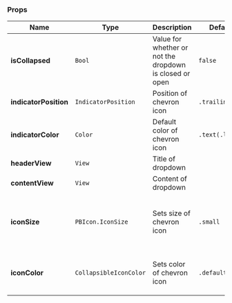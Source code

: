 ### Props
| Name | Type | Description | Default | Values |
| --- | ----------- | --------- | --------- | --------- |
| **isCollapsed** | `Bool` | Value for whether or not the dropdown is closed or open | `false` | `true` `false` |
| **indicatorPosition** | `IndicatorPosition` |  Position of chevron icon | `.trailing` | `leading` `trailing` |
| **indicatorColor** | `Color` | Default color of chevron icon | `.text(.light)`  |  |
| **headerView** | `View` | Title of dropdown |  | |
| **contentView** | `View` | Content of dropdown |  |  |
| **iconSize** | `PBIcon.IconSize` | Sets size of chevron icon | `.small`  | `xSmall` `small` `large` `x1` `x2` `x3` `x4` `x5` `x6` `x7` `x8` `x9` `x10` |
| **iconColor** | `CollapsibleIconColor` | Sets color of chevron icon | `.default` | `default` `light` `lighter` `link` `error` `success`  |
